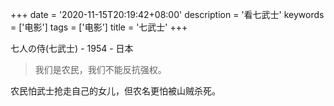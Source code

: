 +++
date = '2020-11-15T20:19:42+08:00'
description = '看七武士'
keywords = ['电影']
tags = ['电影']
title = '七武士'
+++

七人の侍(七武士) - 1954 - 日本

> 我们是农民，我们不能反抗强权。

农民怕武士抢走自己的女儿，但农名更怕被山贼杀死。

